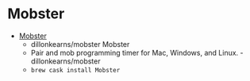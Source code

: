 # Mobster
- [Mobster](https://github.com/dillonkearns/mobster/)
  -  dillonkearns/mobster Mobster 
  - Pair and mob programming timer for Mac, Windows, and Linux. - dillonkearns/mobster
  - `brew cask install Mobster`
